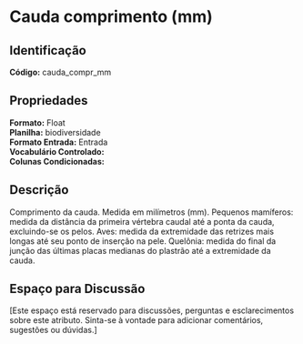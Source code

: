 # Cauda comprimento (mm)

## Identificação
**Código:** cauda_compr_mm

## Propriedades
**Formato:** Float  
**Planilha:** biodiversidade  
**Formato Entrada:** Entrada  
**Vocabulário Controlado:**   
**Colunas Condicionadas:**   

## Descrição
Comprimento da cauda. Medida em milímetros (mm). Pequenos mamíferos: medida da distância da primeira vértebra caudal até a ponta da cauda, excluindo-se os pelos. Aves: medida da extremidade das retrizes mais longas até seu ponto de inserção na pele. Quelônia: medida do final da junção das últimas placas medianas do plastrão até a extremidade da cauda.

## Espaço para Discussão
[Este espaço está reservado para discussões, perguntas e esclarecimentos sobre este atributo. Sinta-se à vontade para adicionar comentários, sugestões ou dúvidas.]
